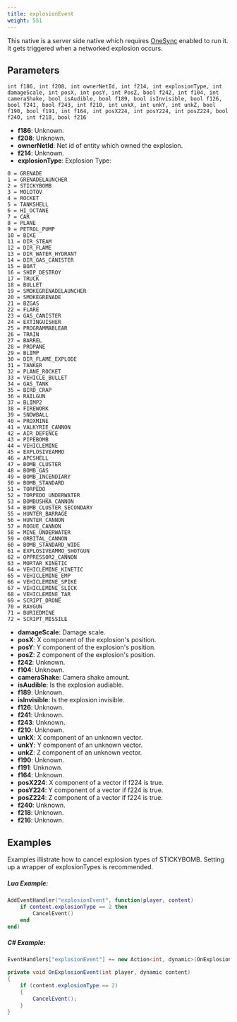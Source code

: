```yaml
---
title: explosionEvent
weight: 551
---
```


This native is a server side native which requires [OneSync](https://forum.cfx.re/t/the-onesync-eap-and-you/165931) enabled to run it. It gets triggered when a networked explosion occurs.

Parameters
----------

```
int f186, int f208, int ownerNetId, int f214, int explosionType, int damageScale, int posX, int posY, int PosZ, bool f242, int f104, int cameraShake, bool isAudible, bool f189, bool isInvisible, bool f126, bool f241, bool f243, int f210, int unkX, int unkY, int unkZ, bool f190, bool f191, int f164, int posX224, int posY224, int posZ224, bool f240, int f218, bool f216
```

- **f186**: Unknown.
- **f208**: Unknown.
- **ownerNetId**: Net id of entity which owned the explosion.
- **f214**: Unknown.
- **explosionType**: Explosion Type:
```
0 = GRENADE
1 = GRENADELAUNCHER
2 = STICKYBOMB
3 = MOLOTOV
4 = ROCKET
5 = TANKSHELL
6 = HI_OCTANE
7 = CAR
8 = PLANE
9 = PETROL_PUMP
10 = BIKE
11 = DIR_STEAM
12 = DIR_FLAME
13 = DIR_WATER_HYDRANT
14 = DIR_GAS_CANISTER
15 = BOAT
16 = SHIP_DESTROY
17 = TRUCK
18 = BULLET
19 = SMOKEGRENADELAUNCHER
20 = SMOKEGRENADE
21 = BZGAS
22 = FLARE
23 = GAS_CANISTER
24 = EXTINGUISHER
25 = PROGRAMMABLEAR
26 = TRAIN
27 = BARREL
28 = PROPANE
29 = BLIMP
30 = DIR_FLAME_EXPLODE
31 = TANKER
32 = PLANE_ROCKET
33 = VEHICLE_BULLET
34 = GAS_TANK
35 = BIRD_CRAP
36 = RAILGUN
37 = BLIMP2
38 = FIREWORK
39 = SNOWBALL
40 = PROXMINE
41 = VALKYRIE_CANNON
42 = AIR_DEFENCE
43 = PIPEBOMB
44 = VEHICLEMINE
45 = EXPLOSIVEAMMO
46 = APCSHELL
47 = BOMB_CLUSTER
48 = BOMB_GAS
49 = BOMB_INCENDIARY
50 = BOMB_STANDARD
51 = TORPEDO
52 = TORPEDO_UNDERWATER
53 = BOMBUSHKA_CANNON
54 = BOMB_CLUSTER_SECONDARY
55 = HUNTER_BARRAGE
56 = HUNTER_CANNON
57 = ROGUE_CANNON
58 = MINE_UNDERWATER
59 = ORBITAL_CANNON
60 = BOMB_STANDARD_WIDE
61 = EXPLOSIVEAMMO_SHOTGUN
62 = OPPRESSOR2_CANNON
63 = MORTAR_KINETIC
64 = VEHICLEMINE_KINETIC
65 = VEHICLEMINE_EMP
66 = VEHICLEMINE_SPIKE
67 = VEHICLEMINE_SLICK
68 = VEHICLEMINE_TAR
69 = SCRIPT_DRONE
70 = RAYGUN
71 = BURIEDMINE
72 = SCRIPT_MISSILE
```
- **damageScale**: Damage scale.
- **posX**: X component of the explosion's position.
- **posY**: Y component of the explosion's position.
- **posZ**: Z component of the explosion's position.
- **f242**: Unknown.
- **f104**: Unknown.
- **cameraShake**: Camera shake amount.
- **isAudible**: Is the explosion audiable.
- **f189**: Unknown.
- **isInvisible**: Is the explosion invisible.
- **f126**: Unknown.
- **f241**: Unknown.
- **f243**: Unknown.
- **f210**: Unknown.
- **unkX**: X component of an unknown vector.
- **unkY**: Y component of an unknown vector.
- **unkZ**: Z component of an unknown vector.
- **f190**: Unknown.
- **f191**: Unknown.
- **f164**: Unknown.
- **posX224**: X component of a vector if f224 is true.
- **posY224**: Y component of a vector if f224 is true.
- **posZ224**: Z component of a vector if f224 is true.
- **f240**: Unknown.
- **f218**: Unknown.
- **f216**: Unknown.

Examples
--------
Examples illistrate how to cancel explosion types of STICKYBOMB. Setting up a wrapper of explosionTypes is recommended.

##### Lua Example:
```lua
AddEventHandler("explosionEvent", function(player, content)
    if content.explosionType == 2 then
        CancelEvent()
    end
end)
```

##### C# Example:
```cs
EventHandlers["explosionEvent"] += new Action<int, dynamic>(OnExplosionEvent);

private void OnExplosionEvent(int player, dynamic content)
{
    if (content.explosionType == 2)
    {
        CancelEvent();
    }
}
```